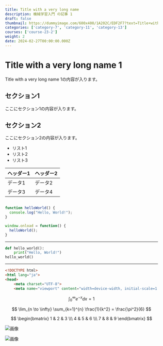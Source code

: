 ```yaml
---
title: Title with a very long name
description: 機械学習入門 の記事 1
draft: false
thumbnail: https://dummyimage.com/600x400/1A202C/EDF2F7?text=Title+with+a+very+long+name
categories: ['category-7', 'category-11', 'category-13']
courses: ['course-23-2']
weight: 2
date: 2024-02-27T00:00:00.000Z
---
```


# Title with a very long name 1

Title with a very long name 1の内容が入ります。

## セクション1
ここにセクション1の内容が入ります。

## セクション2
ここにセクション2の内容が入ります。

- リスト1
- リスト2
- リスト3

| ヘッダー1 | ヘッダー2 |
| --------- | --------- |
| データ1   | データ2   |
| データ3   | データ4   |

```javascript

function helloWorld() {
  console.log("Hello, World!");
}

window.onload = function() {
  helloWorld();
}

```

---

```python
def hello_world():
    print("Hello, World!")
hello_world()
```

---

```html
<!DOCTYPE html>
<html lang="ja">
<head>
    <meta charset="UTF-8">
    <meta name="viewport" content="width=device-width, initial-scale=1.0">
```

$$
\int_{0}^{\infty} e^{-x} dx = 1
$$

$$
\lim_{n \to \infty} \sum_{k=1}^{n} \frac{1}{k^2} = \frac{\pi^2}{6}
$$

$$
\begin{bmatrix}
1 & 2 & 3 \\\
4 & 5 & 6 \\\
7 & 8 & 9
\end{bmatrix}
$$

![画像](https://dummyimage.com/320x180/2D3748/F5F7FA?text=Title+with+a+very+long+name+1)

![画像](https://dummyimage.com/640x360/1A202C/EDF2F7?text=Title+with+a+very+long+name+1)